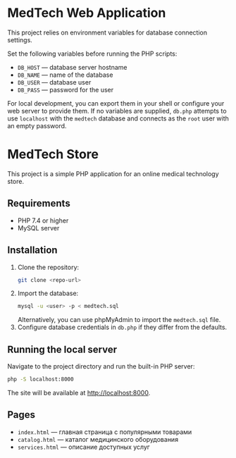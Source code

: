# MedTech Web Application

This project relies on environment variables for database connection settings.

Set the following variables before running the PHP scripts:

- `DB_HOST` — database server hostname
- `DB_NAME` — name of the database
- `DB_USER` — database user
- `DB_PASS` — password for the user

For local development, you can export them in your shell or configure your web
server to provide them. If no variables are supplied, `db.php` attempts to use
`localhost` with the `medtech` database and connects as the `root` user with an
empty password.
# MedTech Store

This project is a simple PHP application for an online medical technology store.

## Requirements
- PHP 7.4 or higher
- MySQL server

## Installation
1. Clone the repository:
   ```bash
   git clone <repo-url>
   ```
2. Import the database:
   ```bash
   mysql -u <user> -p < medtech.sql
   ```
   Alternatively, you can use phpMyAdmin to import the `medtech.sql` file.
3. Configure database credentials in `db.php` if they differ from the defaults.

## Running the local server
Navigate to the project directory and run the built-in PHP server:
```bash
php -S localhost:8000
```
The site will be available at [http://localhost:8000](http://localhost:8000).

## Pages
- `index.html` — главная страница с популярными товарами
- `catalog.html` — каталог медицинского оборудования
- `services.html` — описание доступных услуг